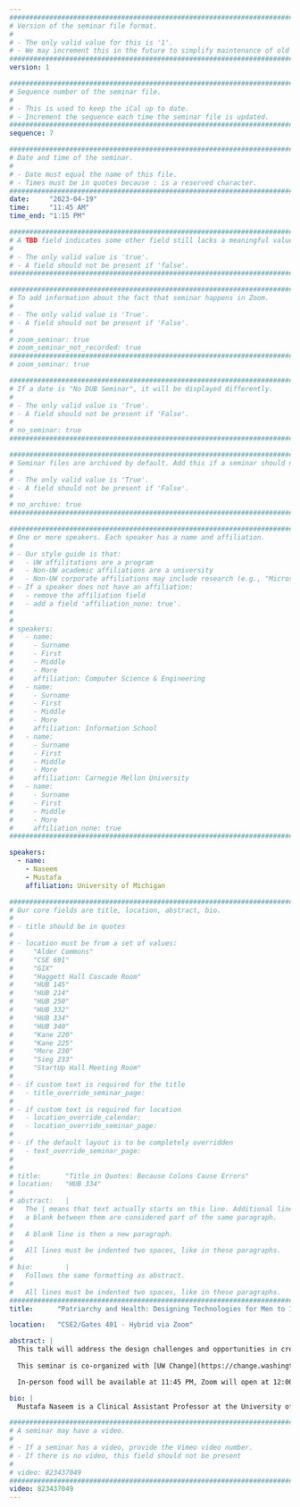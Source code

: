 ```yaml
---
################################################################################
# Version of the seminar file format.
#
# - The only valid value for this is '1'.
# - We may increment this in the future to simplify maintenance of old seminars.
################################################################################
version: 1

################################################################################
# Sequence number of the seminar file.
#
# - This is used to keep the iCal up to date.
# - Increment the sequence each time the seminar file is updated.
################################################################################
sequence: 7

################################################################################
# Date and time of the seminar.
#
# - Date must equal the name of this file.
# - Times must be in quotes because : is a reserved character.
################################################################################
date:     "2023-04-19"
time:     "11:45 AM"
time_end: "1:15 PM"

################################################################################
# A TBD field indicates some other field still lacks a meaningful value.
#
# - The only valid value is 'true'.
# - A field should not be present if 'false'.
################################################################################

################################################################################
# To add information about the fact that seminar happens in Zoom.
#
# - The only valid value is 'True'.
# - A field should not be present if 'False'.
#
# zoom_seminar: true
# zoom_seminar_not_recorded: true
################################################################################
# zoom_seminar: true 

################################################################################
# If a date is "No DUB Seminar", it will be displayed differently.
#
# - The only valid value is 'True'.
# - A field should not be present if 'False'.
#
# no_seminar: true
################################################################################

################################################################################
# Seminar files are archived by default. Add this if a seminar should not be.
#
# - The only valid value is 'True'.
# - A field should not be present if 'False'.
#
# no_archive: true
################################################################################

################################################################################
# One or more speakers. Each speaker has a name and affiliation.
#
# - Our style guide is that:
#   - UW affilitations are a program
#   - Non-UW academic affiliations are a university
#   - Non-UW corporate affiliations may include research (e.g., "Microsoft Research")
# - If a speaker does not have an affiliation:
#   - remove the affiliation field
#   - add a field 'affiliation_none: true'.
#
#
# speakers:
#   - name: 
#     - Surname
#     - First
#     - Middle
#     - More
#     affiliation: Computer Science & Engineering 
#   - name: 
#     - Surname
#     - First
#     - Middle
#     - More
#     affiliation: Information School 
#   - name: 
#     - Surname
#     - First
#     - Middle
#     - More
#     affiliation: Carnegie Mellon University 
#   - name:
#     - Surname
#     - First
#     - Middle
#     - More
#     affiliation_none: true
################################################################################

speakers:
  - name: 
    - Naseem
    - Mustafa
    affiliation: University of Michigan 

################################################################################
# Our core fields are title, location, abstract, bio.
#
# - title should be in quotes
#
# - location must be from a set of values:
#     "Alder Commons"
#     "CSE 691"
#     "GIX"
#     "Haggett Hall Cascade Room"
#     "HUB 145"
#     "HUB 214"
#     "HUB 250"
#     "HUB 332"
#     "HUB 334"
#     "HUB 340"
#     "Kane 220"
#     "Kane 225"
#     "More 230"
#     "Sieg 233"
#     "StartUp Hall Meeting Room"
#
# - if custom text is required for the title
#   - title_override_seminar_page:
#
# - if custom text is required for location
#   - location_override_calendar:
#   - location_override_seminar_page:
#
# - if the default layout is to be completely overridden
#   - text_override_seminar_page:
#
#
# title:      "Title in Quotes: Because Colons Cause Errors"
# location:   "HUB 334"
#
# abstract:   |
#   The | means that text actually starts on this line. Additional lines without
#   a blank between them are considered part of the same paragraph.
#
#   A blank line is then a new paragraph.
#
#   All lines must be indented two spaces, like in these paragraphs.
#
# bio:        |
#   Follows the same formatting as abstract.
#
#   All lines must be indented two spaces, like in these paragraphs.
################################################################################
title:      "Patriarchy and Health: Designing Technologies for Men to Improve Women’s Health in Pakistan"

location:   "CSE2/Gates 401 - Hybrid via Zoom"

abstract: |
  This talk will address the design challenges and opportunities in creating health technologies for men to improve the health of women in religiously conservative, patriarchal, and low-income societies. In this talk, I will share findings from the deployment of a speech-based service called Super Abbu (Super Dad) designed to connect expectant fathers to doctors and to each other. Over a period of 71 days, the service reached upwards of 20,000 users who spent almost 400 thousand minutes on the platform. Through a critical examination of cultural and societal factors, such as traditional gender roles, stigma towards sexual health information-seeking, and limited access to resources, I will highlight key considerations for designing effective and culturally sensitive health technologies for this population. The goal of this talk is to provide insights and recommendations for designers, researchers, and practitioners to create health technologies that are inclusive, accessible, and effective for users, regardless of their cultural, social, and economic backgrounds.
  
  This seminar is co-organized with [UW Change](https://change.washington.edu/).

  In-person food will be available at 11:45 PM, Zoom will open at 12:00 PM, the talk will start at 12:15 PM.

bio: |
  Mustafa Naseem is a Clinical Assistant Professor at the University of Michigan School of Information. Mustafa’s research focuses on design challenges around creating, deploying and scaling health technologies in religiously conservative, patriarchal and low-income societies. Mustafa’s scholarship informs technology and policy design in international development, with a focus on centering marginalized individuals’ voices and needs, while focusing on factors such as access and gender. Mustafa has led projects in participatory design, sensors, makerspaces, and community-based labor projects with refugees in Pakistan, Ghana, South Africa, Tanzania, Botswana and the US. Mustafa’s work is published in venues including ACM CHI, CSCW, Web Conference (WWW), Compass, and ICTD, and has received Best Paper Honorable Mention and Diversity and Inclusion Awards at ACM CHI and CSCW. Mustafa received his Masters in ICT and Development (ICTD) from the University of Colorado Boulder on a Fulbright Scholarship. His work is supported by the National Science Foundation, the National Institutes of Health, US National Academy of Sciences, Engineering, and Medicine, Bill and Melinda Gates Foundation, and USAID, among others.

################################################################################
# A seminar may have a video.
#
# - If a seminar has a video, provide the Vimeo video number.
# - If there is no video, this field should not be present
#
# video: 823437049
################################################################################
video: 823437049
---
```

